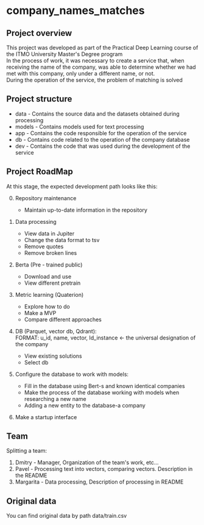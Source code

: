 # company_names_matches

## Project overview
This project was developed as part of the Practical Deep Learning course of the ITMO University Master's Degree program  
In the process of work, it was necessary to create a service that, when receiving the name of the company, was able to determine whether we had met with this company, only under a different name, or not.  
During the operation of the service, the problem of matching is solved
## Project structure
* data - Contains the source data and the datasets obtained during processing 
* models - Contains models used for text processing
* app - Contains the code responsible for the operation of the service
* db - Contains code related to the operation of the company database
* dev - Contains the code that was used during the development of the service


## Project RoadMap
At this stage, the expected development path looks like this: 

0) Repository maintenance
   - Maintain up-to-date information in the repository

1) Data processing
   - View data in Jupiter
   - Change the data format to tsv
   - Remove quotes
   - Remove broken lines

2) Berta (Pre - trained public)
   - Download and use
   - View different pretrain

3) Metric learning (Quaterion)
   - Explore how to do
   - Make a MVP
   - Compare different approaches

4) DB (Parquet, vector db, Qdrant):  
FORMAT: u_id, name, vector, Id_instance <- the universal designation of the company
   - View existing solutions
   - Select db

5) Configure the database to work with models:
   * Fill in the database using Bert-s and known identical companies
   * Make the process of the database working with models when researching a new name 
   * Adding a new entity to the database-a company

6) Make a startup interface

## Team
Splitting a team:
1) Dmitry  - Manager, Organization of the team's work, etc...
2) Pavel - Processing text into vectors, comparing vectors. Description in the README
3) Margarita - Data processing, Description of processing in README


## Original data
You can find original data by path data/train.csv